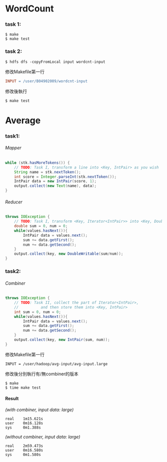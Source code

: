 # WordCount
>>
### task 1:
>
```
$ make
$ make test
```
>
### task 2:
>
```
$ hdfs dfs -copyFromLocal input wordcnt-input
``` 
修改Makefile第一行
```makefile
INPUT = /user/B04902009/wordcnt-input
```
修改後執行
```
$ make test
```
>>>
# Average
>>
### task1:
>
###### Mapper
```java
while (stk.hasMoreTokens()) {
    // TODO: Task I, transform a line into <Key, IntPair> as you wish
    String name = stk.nextToken();
    int score = Integer.parseInt(stk.nextToken());
    IntPair data = new IntPair(score, 1);
    output.collect(new Text(name), data);
}
```
>
###### Reducer
```java
throws IOException {
	// TODO: Task I, transform <Key, Iterator<IntPair>> into <Key, Double>
	double sum = 0, num = 0;
	while(values.hasNext()){
		IntPair data = values.next();
		sum += data.getFirst();
		num += data.getSecond();
	}
	output.collect(key, new DoubleWritable(sum/num));
}
```
>

### task2:
>
###### Combiner
```java
throws IOException {
	// TODO: Task II, collect the part of Iterator<IntPair>, 
	// 			and then store them into <Key, IntPair>
	int sum = 0, num = 0;
	while(values.hasNext()){
		IntPair data = values.next();
		sum += data.getFirst();
		num += data.getSecond();
	}
	output.collect(key, new IntPair(sum, num));
}
```
>
>
修改Makefile第一行
```
INPUT = /user/hadoop/avg-input/avg-input.large
```
修改後分別執行有/無combiner的版本
```
$ make
$ time make test
```
>
>
#### Result
>
  *(with combiner, input data: large)*
```
real	1m15.621s
user	0m16.128s
sys	    0m1.388s
```
  *(without combiner, input data: large)*
```
real	2m59.473s
user	0m16.580s
sys	    0m1.580s
```
